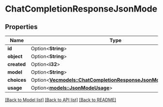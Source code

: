 # ChatCompletionResponseJsonMode

## Properties

Name | Type | Description | Notes
------------ | ------------- | ------------- | -------------
**id** | Option<**String**> |  | [optional]
**object** | Option<**String**> |  | [optional]
**created** | Option<**i32**> |  | [optional]
**model** | Option<**String**> |  | [optional]
**choices** | Option<[**Vec<models::ChatCompletionResponseJsonModeChoicesInner>**](ChatCompletionResponseJSONMode_choices_inner.md)> |  | [optional]
**usage** | Option<[**models::JsonModeUsage**](JsonModeUsage.md)> |  | [optional]

[[Back to Model list]](../README.md#documentation-for-models) [[Back to API list]](../README.md#documentation-for-api-endpoints) [[Back to README]](../README.md)


